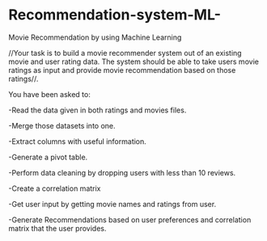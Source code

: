 # Recommendation-system-ML-
Movie Recommendation by using Machine Learning

//Your task is to build a movie recommender system out of an existing movie and user rating data.
The system should be able to take users movie ratings as input and provide movie recommendation
based on those ratings//.

You have been asked to:

  -Read the data given in both ratings and movies files.

  -Merge those datasets into one.

  -Extract columns with useful information.

  -Generate a pivot table.

  -Perform data cleaning by dropping users with less than 10 reviews.

  -Create a correlation matrix

  -Get user input by getting movie names and ratings from user.

  -Generate Recommendations based on user preferences and correlation matrix that the user provides.
